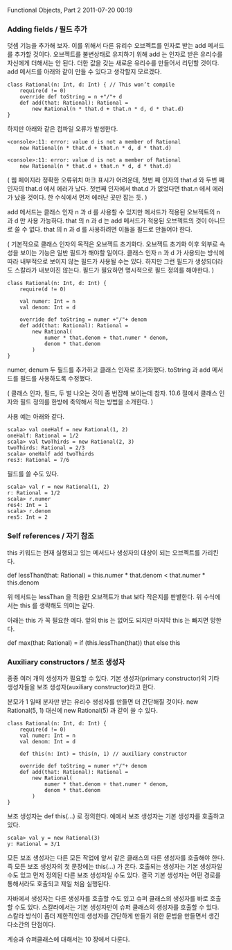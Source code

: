 Functional Objects, Part 2
2011-07-20 00:19

### Adding fields / 필드 추가

덧셈 기능을 추가해 보자.
이를 위해서 다른 유리수 오브젝트를 인자로 받는 add 메서드를 추가할 것이다.
오브젝트를 불변상태로 유지하기 위해 add 는 인자로 받은 유리수를 자신에게 더해서는 안 된다.
더한 값을 갖는 새로운 유리수를 만들어서 리턴할 것이다.
add 메서드를 아래와 같이 만들 수 있다고 생각할지 모르겠다.

	class Rational(n: Int, d: Int) { // This won’t compile
		require(d != 0)
		override def toString = n +"/"+ d
		def add(that: Rational): Rational =
			new Rational(n * that.d + that.n * d, d * that.d)
	}

하지만 아래와 같은 컴파일 오류가 발생한다.

	<console>:11: error: value d is not a member of Rational
		new Rational(n * that.d + that.n * d, d * that.d)

	<console>:11: error: value d is not a member of Rational
		new Rational(n * that.d + that.n * d, d * that.d)

(
웹 페이지라 정확한 오류위치 마크 표시가 어려운데, 첫번 째 인자의 that.d 와 두번 째 인자의 that.d 에서 에러가 났다.
첫번째 인자에서 that.d 가 없었다면 that.n 에서 에러가 났을 것이다.
한 수식에서 먼저 에러난 곳만 잡는 듯.
)

add 메서드는 클래스 인자 n 과 d 를 사용할 수 있지만 메서드가 적용된 오브젝트의 n 과 d 만 사용 가능하다.
that 의 n 과 d 는 add 메서드가 적용된 오브젝트의 것이 아니므로 쓸 수 없다.
that 의 n 과 d 를 사용하려면 이들을 필드로 만들어야 한다.

(
기본적으로 클래스 인자의 목적은 오브젝트 초기화다.
오브젝트 초기화 이후 외부로 속성을 보이는 기능은 일반 필드가 해야할 일이다.
클래스 인자 n 과 d 가 사용되는 방식에 따라 내부적으로 보이지 않는 필드가 사용될 수는 있다.
하지만 그런 필드가 생성되더라도 스칼라가 내보이진 않는다.
필드가 필요하면 명시적으로 필드 정의를 해야한다.
)

	class Rational(n: Int, d: Int) {
		require(d != 0)

		val numer: Int = n
		val denom: Int = d

		override def toString = numer +"/"+ denom
		def add(that: Rational): Rational =
			new Rational(
				numer * that.denom + that.numer * denom,
				denom * that.denom
			)
	}

numer, denum 두 필드를 추가하고 클래스 인자로 초기화했다.
toString 과 add 메서드를 필드를 사용하도록 수정했다.

(
클래스 인자, 필드, 두 벌 나오는 것이 좀 번잡해 보이는데 참자.
10.6 절에서 클래스 인자와 필드 정의를 한방에 축약해서 적는 방법을 소개한다.
)

사용 예는 아래와 같다.

	scala> val oneHalf = new Rational(1, 2)
	oneHalf: Rational = 1/2
	scala> val twoThirds = new Rational(2, 3)
	twoThirds: Rational = 2/3
	scala> oneHalf add twoThirds
	res3: Rational = 7/6

필드를 쓸 수도 있다.

	scala> val r = new Rational(1, 2)
	r: Rational = 1/2
	scala> r.numer
	res4: Int = 1
	scala> r.denom
	res5: Int = 2


### Self references / 자기 참조

this 키워드는 현재 실행되고 있는 메서드나 생성자의 대상이 되는 오브젝트를 가리킨다.

def lessThan(that: Rational) = this.numer * that.denom < that.numer * this.denom

위 메서드는 lessThan 을 적용한 오브젝트가 that 보다 작은지를 판별한다.
위 수식에서는 this 를 생략해도 의미는 같다.

아래는 this 가 꼭 필요한 예다.
앞의 this 는 없어도 되지만 마지막 this 는 빠지면 망한다.

def max(that: Rational) = if (this.lessThan(that)) that else this


### Auxiliary constructors / 보조 생성자

종종 여러 개의 생성자가 필요할 수 있다.
기본 생성자(primary constructor)외 기타 생성자들을 보조 생성자(auxiliary constructor)라고 한다.

분모가 1 일때 분자만 받는 유리수 생성자를 만들면 더 간단해질 것이다.
new Rational(5, 1) 대신에 new Rational(5) 과 같이 쓸 수 있다.

	class Rational(n: Int, d: Int) {
		require(d != 0)
		val numer: Int = n
		val denom: Int = d

		def this(n: Int) = this(n, 1) // auxiliary constructor

		override def toString = numer +"/"+ denom
		def add(that: Rational): Rational =
			new Rational(
				numer * that.denom + that.numer * denom,
				denom * that.denom
			)
	}

보조 생성자는 def this(...) 로 정의한다.
예에서 보조 생성자는 기본 생성자를 호출하고 있다.

	scala> val y = new Rational(3)
	y: Rational = 3/1

모든 보조 생성자는 다른 모든 작업에 앞서 같은 클래스의 다른 생성자를 호출해야 한다.
즉 모든 보조 생성자의 첫 문장에는 this(...) 가 온다.
호출되는 생성자는 기본 생성자일 수도 있고 먼저 정의된 다른 보조 생성자일 수도 있다.
결국 기본 생성자는 어떤 경로를 통해서라도 호출되고 제일 처음 실행된다.

자바에서 생성자는 다른 생성자를 호출할 수도 있고 슈퍼 클래스의 생성자를 바로 호출할 수도 있다.
스칼라에서는 기본 생성자만이 슈퍼 클래스의 생성자를 호출할 수 있다.
스칼라 방식이 좀더 제한적인데 생성자를 간단하게 만들기 위한 문법을 만들면서 생긴 다소간의 단점이다.

계승과 슈퍼클래스에 대해서는 10 장에서 다룬다.